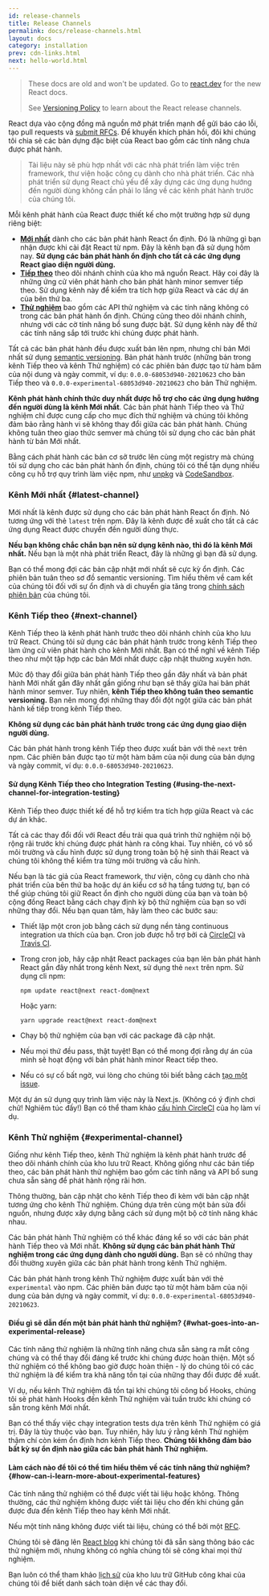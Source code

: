 ```yaml
---
id: release-channels
title: Release Channels
permalink: docs/release-channels.html
layout: docs
category: installation
prev: cdn-links.html
next: hello-world.html
---
```


<div class="scary">

>
> These docs are old and won't be updated. Go to [react.dev](https://react.dev/) for the new React docs.
> 
> See [Versioning Policy](https://react.dev/community/versioning-policy) to learn about the React release channels.

</div>

React dựa vào cộng đồng mã nguồn mở phát triển mạnh để gửi báo cáo lỗi, tạo pull requests và [submit RFCs](https://github.com/reactjs/rfcs). Để khuyến khích phản hồi, đôi khi chúng tôi chia sẻ các bản dựng đặc biệt của React bao gồm các tính năng chưa được phát hành.

> Tài liệu này sẽ phù hợp nhất với các nhà phát triển làm việc trên framework, thư viện hoặc công cụ dành cho nhà phát triển. Các nhà phát triển sử dụng React chủ yếu để xây dựng các ứng dụng hướng đến người dùng không cần phải lo lắng về các kênh phát hành trước của chúng tôi.

Mỗi kênh phát hành của React được thiết kế cho một trường hợp sử dụng riêng biệt:

- [**Mới nhất**](#latest-channel) dành cho các bản phát hành React ổn định. Đó là những gì bạn nhận được khi cài đặt React từ npm. Đây là kênh bạn đã sử dụng hôm nay. **Sử dụng các bản phát hành ổn định cho tất cả các ứng dụng React giao diện người dùng.**
- [**Tiếp theo**](#next-channel) theo dõi nhánh chính của kho mã nguồn React. Hãy coi đây là những ứng cử viên phát hành cho bản phát hành minor semver tiếp theo. Sử dụng kênh này để kiểm tra tích hợp giữa React và các dự án của bên thứ ba.
- [**Thử nghiệm**](#experimental-channel) bao gồm các API thử nghiệm và các tính năng không có trong các bản phát hành ổn định. Chúng cũng theo dõi nhánh chính, nhưng với các cờ tính năng bổ sung được bật. Sử dụng kênh này để thử các tính năng sắp tới trước khi chúng được phát hành.

Tất cả các bản phát hành đều được xuất bản lên npm, nhưng chỉ bản Mới nhất sử dụng [semantic versioning](/docs/faq-versioning.html). Bản phát hành trước (những bản trong kênh Tiếp theo và kênh Thử nghiệm) có các phiên bản được tạo từ hàm băm của nội dung và ngày commit, ví dụ: `0.0.0-68053d940-20210623` cho bản Tiếp theo và `0.0.0-experimental-68053d940-20210623` cho bản Thử nghiệm.

**Kênh phát hành chính thức duy nhất được hỗ trợ cho các ứng dụng hướng đến người dùng là kênh Mới nhất**. Các bản phát hành Tiếp theo và Thử nghiệm chỉ được cung cấp cho mục đích thử nghiệm và chúng tôi không đảm bảo rằng hành vi sẽ không thay đổi giữa các bản phát hành. Chúng không tuân theo giao thức semver mà chúng tôi sử dụng cho các bản phát hành từ bản Mới nhất.

Bằng cách phát hành các bản cơ sở trước lên cùng một registry mà chúng tôi sử dụng cho các bản phát hành ổn định, chúng tôi có thể tận dụng nhiều công cụ hỗ trợ quy trình làm việc npm, như [unpkg](https://unpkg.com) và [CodeSandbox](https://codesandbox.io).

### Kênh Mới nhất {#latest-channel}

Mới nhất là kênh được sử dụng cho các bản phát hành React ổn định. Nó tương ứng với thẻ `latest` trên npm. Đây là kênh được đề xuất cho tất cả các ứng dụng React được chuyển đến người dùng thực.

**Nếu bạn không chắc chắn bạn nên sử dụng kênh nào, thì đó là kênh Mới nhất.** Nếu bạn là một nhà phát triển React, đây là những gì bạn đã sử dụng.

Bạn có thể mong đợi các bản cập nhật mới nhất sẽ cực kỳ ổn định. Các phiên bản tuân theo sơ đồ semantic versioning. Tìm hiểu thêm về cam kết của chúng tôi đối với sự ổn định và di chuyển gia tăng trong [chính sách phiên bản](/docs/faq-versioning.html) của chúng tôi.

### Kênh Tiếp theo {#next-channel}

Kênh Tiếp theo là kênh phát hành trước theo dõi nhánh chính của kho lưu trữ React. Chúng tôi sử dụng các bản phát hành trước trong kênh Tiếp theo làm ứng cử viên phát hành cho kênh Mới nhất. Bạn có thể nghĩ về kênh Tiếp theo như một tập hợp các bản Mới nhất được cập nhật thường xuyên hơn.

Mức độ thay đổi giữa bản phát hành Tiếp theo gần đây nhất và bản phát hành Mới nhất gần đây nhất gần giống như bạn sẽ thấy giữa hai bản phát hành minor semver. Tuy nhiên, **kênh Tiếp theo không tuân theo semantic versioning.** Bạn nên mong đợi những thay đổi đột ngột giữa các bản phát hành kế tiếp trong kênh Tiếp theo.

**Không sử dụng các bản phát hành trước trong các ứng dụng giao diện người dùng.**

Các bản phát hành trong kênh Tiếp theo được xuất bản với thẻ `next` trên npm. Các phiên bản được tạo từ một hàm băm của nội dung của bản dựng và ngày commit, ví dụ: `0.0.0-68053d940-20210623`.

#### Sử dụng Kênh Tiếp theo cho Integration Testing {#using-the-next-channel-for-integration-testing}

Kênh Tiếp theo được thiết kế để hỗ trợ kiểm tra tích hợp giữa React và các dự án khác.

Tất cả các thay đổi đối với React đều trải qua quá trình thử nghiệm nội bộ rộng rãi trước khi chúng được phát hành ra công khai. Tuy nhiên, có vô số môi trường và cấu hình được sử dụng trong toàn bộ hệ sinh thái React và chúng tôi không thể kiểm tra từng môi trường và cấu hình.

Nếu bạn là tác giả của React framework, thư viện, công cụ dành cho nhà phát triển của bên thứ ba hoặc dự án kiểu cơ sở hạ tầng tương tự, bạn có thể giúp chúng tôi giữ React ổn định cho người dùng của bạn và toàn bộ cộng đồng React bằng cách chạy định kỳ bộ thử nghiệm của bạn so với những thay đổi. Nếu bạn quan tâm, hãy làm theo các bước sau:

- Thiết lập một cron job bằng cách sử dụng nền tảng continuous integration ưa thích của bạn. Cron job được hỗ trợ bởi cả [CircleCI](https://circleci.com/docs/2.0/triggers/#scheduled-builds) và [Travis CI](https://docs.travis-ci.com/user/cron-jobs/).
- Trong cron job, hãy cập nhật React packages của bạn lên bản phát hành React gần đây nhất trong kênh Next, sử dụng thẻ `next` trên npm. Sử dụng cli npm:

  ```console
  npm update react@next react-dom@next
  ```

  Hoặc yarn:

  ```console
  yarn upgrade react@next react-dom@next
  ```
- Chạy bộ thử nghiệm của bạn với các package đã cập nhật.
- Nếu mọi thứ đều pass, thật tuyệt! Bạn có thể mong đợi rằng dự án của mình sẽ hoạt động với bản phát hành minor React tiếp theo.
- Nếu có sự cố bất ngờ, vui lòng cho chúng tôi biết bằng cách [tạo một issue](https://github.com/facebook/react/issues).

Một dự án sử dụng quy trình làm việc này là Next.js. (Không có ý định chơi chữ! Nghiêm túc đấy!) Bạn có thể tham khảo [cấu hình CircleCI](https://github.com/zeit/next.js/blob/c0a1c0f93966fe33edd93fb53e5fafb0dcd80a9e/.circleci/config.yml) của họ làm ví dụ.

### Kênh Thử nghiệm {#experimental-channel}

Giống như kênh Tiếp theo, kênh Thử nghiệm là kênh phát hành trước để theo dõi nhánh chính của kho lưu trữ React. Không giống như các bản tiếp theo, các bản phát hành thử nghiệm bao gồm các tính năng và API bổ sung chưa sẵn sàng để phát hành rộng rãi hơn.

Thông thường, bản cập nhật cho kênh Tiếp theo đi kèm với bản cập nhật tương ứng cho kênh Thử nghiệm. Chúng dựa trên cùng một bản sửa đổi nguồn, nhưng được xây dựng bằng cách sử dụng một bộ cờ tính năng khác nhau.

Các bản phát hành Thử nghiệm có thể khác đáng kể so với các bản phát hành Tiếp theo và Mới nhất. **Không sử dụng các bản phát hành Thử nghiệm trong các ứng dụng dành cho người dùng.** Bạn sẽ có những thay đổi thường xuyên giữa các bản phát hành trong kênh Thử nghiệm.

Các bản phát hành trong kênh Thử nghiệm được xuất bản với thẻ `experimental` vào npm. Các phiên bản được tạo từ một hàm băm của nội dung của bản dựng và ngày commit, ví dụ: `0.0.0-experimental-68053d940-20210623`.

#### Điều gì sẽ dẫn đến một bản phát hành thử nghiệm? {#what-goes-into-an-experimental-release}

Các tính năng thử nghiệm là những tính năng chưa sẵn sàng ra mắt công chúng và có thể thay đổi đáng kể trước khi chúng được hoàn thiện. Một số thử nghiệm có thể không bao giờ được hoàn thiện - lý do chúng tôi có các thử nghiệm là để kiểm tra khả năng tồn tại của những thay đổi được đề xuất.

Ví dụ, nếu kênh Thử nghiệm đã tồn tại khi chúng tôi công bố Hooks, chúng tôi sẽ phát hành Hooks đến kênh Thử nghiệm vài tuần trước khi chúng có sẵn trong kênh Mới nhất.

Bạn có thể thấy việc chạy integration tests dựa trên kênh Thử nghiệm có giá trị. Đây là tùy thuộc vào bạn. Tuy nhiên, hãy lưu ý rằng kênh Thử nghiệm thậm chí còn kém ổn định hơn kênh Tiếp theo. **Chúng tôi không đảm bảo bất kỳ sự ổn định nào giữa các bản phát hành Thử nghiệm.**

#### Làm cách nào để tôi có thể tìm hiểu thêm về các tính năng thử nghiệm? {#how-can-i-learn-more-about-experimental-features}

Các tính năng thử nghiệm có thể được viết tài liệu hoặc không. Thông thường, các thử nghiệm không được viết tài liệu cho đến khi chúng gần được đưa đến kênh Tiếp theo hay kênh Mới nhất.

Nếu một tính năng không được viết tài liệu, chúng có thể bởi một [RFC](https://github.com/reactjs/rfcs).

Chúng tôi sẽ đăng lên [React blog](/blog) khi chúng tôi đã sẵn sàng thông báo các thử nghiệm mới, nhưng không có nghĩa chúng tôi sẽ công khai mọi thử nghiệm.

Bạn luôn có thể tham khảo [lịch sử](https://github.com/facebook/react/commits/main) của kho lưu trữ GitHub công khai của chúng tôi để biết danh sách toàn diện về các thay đổi.

